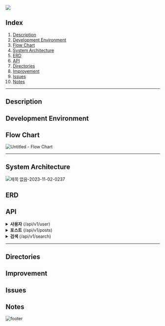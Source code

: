 <img src= "https://capsule-render.vercel.app/api?type=waving&height=250&color=auto&text=Improve%20SSK&reversal=false&textBg=false&fontAlignY=35">



## Index

1. [Description](#Description)
2. [Development Environment](#Development-Environment)
3. [Flow Chart](#Flow-Chart)
4. [System Architecture](#System-Architecture)
5. [ERD](#ERD)
6. [API](#API)
7. [Directories](#Directories)
8. [Improvement](#Improvement)
9. [Issues](#Issues)
10. [Notes](#Notes)



---

## Description



## Development Environment



## Flow Chart


![Untitled - Flow Chart](https://github.com/zincum30/improve-ssk-pro/assets/115124708/3d150083-a5b9-4432-87ea-f2a0bdc4fc37)
<br>

---

## System Architecture




![제목 없음-2023-11-02-0237](https://github.com/zincum30/improve-ssk-pro/assets/115124708/658dcc4a-77b4-4e32-b8f8-7b5d149d10fc)
<br>


## ERD

## API

<details>
<summary><b>사용자</b> (/api/v1/user)</summary>

| Method |      End Point       |  Description  |  Note  |
|:------:|:--------------------:|:-------------:|:------:|
|  GET   |        /login        |      로그인      |
|  POST  |      /register       |     회원가입      |
|  GET   | /check-duplicated-id |   아이디 중복 확인   |
|  GET   |       /find-id       |    아이디 찾기     |
|  GET   |    /find-password    |    비밀번호 찾기    |
| DELETE |       /profile       |     회원 탈퇴     |
|  POST  |       /profile       |    프로필 수정     |
|  GET   |   /activity/posts    |  작성한 포스팅 목록   |
|  GET   |  /activity/comments  |   작성한 댓글 목록   |
|  GET   |  /activity/bookmark  |    북마크 목록     |
|  GET   | /activity/subscribe  |     구독 목록     |
|  GET   |   /info/bookmarked   | 나를 북마크한 유저 목록 |
|  GET   |   /info/subscriber   | 나를 구독한 유저 목록  |
|  GET   |      /settings       |   옵션 목록 조회    |
|  POST  |      /settings       |     옵션 수정     |
</details>


<details>
<summary><b>포스트</b> (/api/v1/posts)</summary>

| Method | End Point  |  Description   |  Note  |
|:------:|:----------:|:--------------:|:------:|
|  GET   |            |   포스트 목록 조회    |
|  GET   | /{post-id} |   포스트 상세 조회    |
|  PUT   | /{post-id} |    포스트 북마크     |
|  POST  |            |     포스트 작성     | 멀티파트폼? |
|  PUT   |  /drafts   |   포스트 임시 저장    |
|  GET   |  /drafts   | 포스트 임시 저장 불러오기 |
|  PUT   |            |     포스트 수정     |
| DELETE |            |     포스트 삭제     |
|  POST  | /comments  |     댓글 작성      |
|  PUT   | /comments  |     댓글 수정      |
| DELETE | /comments  |     댓글 삭제      |
|  GET   | /comments  |    댓글 목록 조회    |
</details>


<details>
<summary><b>검색</b> (/api/v1/search)</summary>

| Method | End Point | Description | Notes |
|:------:|:---------:|:-----------:|:-----:|
|  GET   |           |     검색      |  정렬   |
</details>


---


## Directories

## Improvement


## Issues

## Notes



![footer](https://capsule-render.vercel.app/api?type=waving&&color=timeAuto&section=footer)
